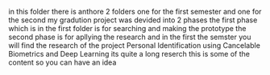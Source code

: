 in this folder there is anthore 2 folders 
one for the first semester and one for the second my gradution project was devided into 2 phases the first phase which is in the first folder is for searching and making the prototype
the second phase is for apllying the research and 
in the first the semster you will find the research of the project Personal Identification using Cancelable Biometrics and Deep
Learning its quite a long reserch 
this is some of the content so you can have an idea
